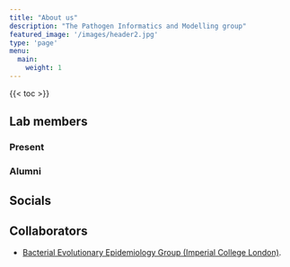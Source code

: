 ```yaml
---
title: "About us"
description: "The Pathogen Informatics and Modelling group"
featured_image: '/images/header2.jpg'
type: 'page'
menu:
  main:
    weight: 1
---
```


{{< toc >}}

## Lab members

### Present


### Alumni

## Socials

## Collaborators


* [Bacterial Evolutionary Epidemiology Group (Imperial College London)](https://www.imperial.ac.uk/mrc-global-infectious-disease-analysis/hosted-initiatives-and-groups/bacterial-evolutionary-epidemiology-group/).
